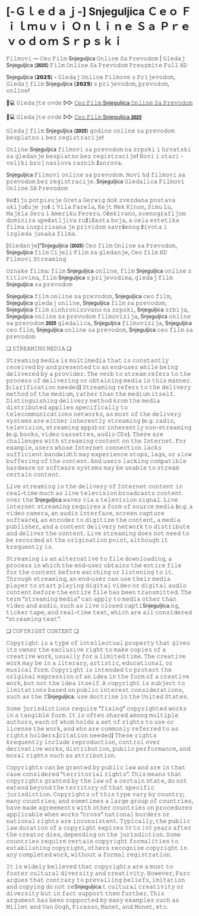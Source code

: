 # [-Ｇｌｅｄａｊ-] Snjeguljica Ｃｅｏ Ｆｉｌｍｕｖｉ Ｏｎｌｉｎｅ Ｓａ Ｐｒｅｖｏｄｏｍ Ｓｒｐｓｋｉ

𝙵𝚒𝚕𝚖𝚘𝚟𝚒 — 𝙲𝚎𝚘 𝙵𝚒𝚕𝚖 Snjeguljica 𝙾𝚗𝚕𝚒𝚗𝚎 𝚂𝚊 𝙿𝚛𝚎𝚟𝚘𝚍𝚘𝚖 | 𝙶𝚕𝚎𝚍𝚊𝚓 Snjeguljica (𝟮𝟬𝟮𝟱) 𝙵𝚒𝚕𝚖 𝙾𝚗𝚕𝚒𝚗𝚎 𝚂𝚊 𝙿𝚛𝚎𝚟𝚘𝚍𝚘𝚖 𝙿𝚛𝚎𝚞𝚣𝚖𝚒𝚝𝚎 𝙵𝚞𝚕𝚕 𝙷𝙳

Snjeguljica (𝟮𝟬𝟮𝟱) - 𝙶𝚕𝚎𝚍𝚊𝚓 𝙾𝚗𝚕𝚒𝚗𝚎 𝙵𝚒𝚕𝚖𝚘𝚟𝚎 𝚜 𝙿𝚛𝚒𝚓𝚎𝚟𝚘𝚍𝚘𝚖, 𝙶𝚕𝚎𝚍𝚊𝚓 𝚏𝚒𝚕𝚖 Snjeguljica (𝟮𝟬𝟮𝟱) 𝚜 𝚙𝚛𝚒𝚓𝚎𝚟𝚘𝚍𝚘𝚖, 𝚙𝚛𝚎𝚟𝚘𝚍𝚘𝚖, 𝚘𝚗𝚕𝚒𝚗𝚎!

📱💻 𝙶𝚕𝚎𝚍𝚊𝚓𝚝𝚎 𝚘𝚟𝚍𝚎 ▷▷ [𝙲𝚎𝚘 𝙵𝚒𝚕𝚖 Snjeguljica 𝙾𝚗𝚕𝚒𝚗𝚎 𝚂𝚊 𝙿𝚛𝚎𝚟𝚘𝚍𝚘𝚖](https://tinyurl.com/yn6efy22)

📱💻 𝙶𝚕𝚎𝚍𝚊𝚓𝚝𝚎 𝚘𝚟𝚍𝚎 ▷▷ [𝙲𝚎𝚘 𝙵𝚒𝚕𝚖 Snjeguljica 𝟮𝟬𝟮𝟱](https://tinyurl.com/yn6efy22)

𝙶𝚕𝚎𝚍𝚊𝚓 𝚏𝚒𝚕𝚖 Snjeguljica (𝟮𝟬𝟮𝟱) 𝚐𝚘𝚍𝚒𝚗𝚎 𝚘𝚗𝚕𝚒𝚗𝚎 𝚜𝚊 𝚙𝚛𝚎𝚟𝚘𝚍𝚘𝚖 𝚋𝚎𝚜𝚙𝚕𝚊𝚝𝚗𝚘 𝚒 𝚋𝚎𝚣 𝚛𝚎𝚐𝚒𝚜𝚝𝚛𝚊𝚌𝚒𝚓𝚎!

𝙾𝚗𝚕𝚒𝚗𝚎 Snjeguljica 𝚏𝚒𝚕𝚖𝚘𝚟𝚒 𝚜𝚊 𝚙𝚛𝚎𝚟𝚘𝚍𝚘𝚖 𝚗𝚊 𝚜𝚛𝚙𝚜𝚔𝚒 𝚒 𝚑𝚛𝚟𝚊𝚝𝚜𝚔𝚒 𝚣𝚊 𝚐𝚕𝚎𝚍𝚊𝚗𝚓𝚎 𝚋𝚎𝚜𝚙𝚕𝚊𝚝𝚗𝚘 𝚋𝚎𝚣 𝚛𝚎𝚐𝚒𝚜𝚝𝚛𝚊𝚌𝚒𝚓𝚎! 𝙽𝚘𝚟𝚒 𝚒 𝚜𝚝𝚊𝚛𝚒 - 𝚟𝚎𝚕𝚒𝚔𝚒 𝚋𝚛𝚘𝚓 𝚗𝚊𝚜𝚕𝚘𝚟𝚊 𝚛𝚊𝚣𝚗𝚒𝚑 ž𝚊𝚗𝚛𝚘𝚟𝚊.

Snjeguljica 𝙵𝚒𝚕𝚖𝚘𝚟𝚒 𝚘𝚗𝚕𝚒𝚗𝚎 𝚜𝚊 𝚙𝚛𝚎𝚟𝚘𝚍𝚘𝚖. 𝙽𝚘𝚟𝚒 𝚑𝚍 𝚏𝚒𝚕𝚖𝚘𝚟𝚒 𝚜𝚊 𝚙𝚛𝚎𝚟𝚘𝚍𝚘𝚖 𝚋𝚎𝚣 𝚛𝚎𝚐𝚒𝚜𝚝𝚛𝚊𝚌𝚒𝚓𝚎. Snjeguljica 𝙶𝚕𝚎𝚍𝚊𝚕𝚒𝚌𝚊 𝙵𝚒𝚕𝚖𝚘𝚟𝚒 𝙾𝚗𝚕𝚒𝚗𝚎 𝚂𝙰 𝙿𝚛𝚎𝚟𝚘𝚍𝚘𝚖

𝚁𝚎ž𝚒𝚓𝚞 𝚙𝚘𝚝𝚙𝚒𝚜𝚞𝚓𝚎 𝙶𝚛𝚎𝚝𝚊 𝙶𝚎𝚛𝚠𝚒𝚐 𝚍𝚘𝚔 𝚣𝚟𝚎𝚣𝚍𝚊𝚗𝚊 𝚙𝚘𝚜𝚝𝚊𝚟𝚊 𝚞𝚔𝚕𝚓𝚞č𝚞𝚓𝚎 𝚓𝚘š 𝚒 𝚅𝚒𝚕𝚊 𝙵𝚊𝚛𝚎𝚕𝚊, 𝙺𝚎𝚓𝚝 𝙼𝚎𝚔 𝙺𝚒𝚗𝚘𝚗, 𝚂𝚒𝚖𝚞 𝙻𝚞, 𝙼𝚊𝚓𝚔𝚕𝚊 𝚂𝚎𝚛𝚞 𝚒 𝙰𝚖𝚎𝚛𝚒𝚔𝚞 𝙵𝚎𝚛𝚎𝚛𝚞. 𝙾č𝚎𝚔𝚒𝚟𝚊𝚗𝚘, 𝚜𝚌𝚎𝚗𝚘𝚐𝚛𝚊𝚏𝚒𝚓𝚘𝚖 𝚍𝚘𝚖𝚒𝚗𝚒𝚛𝚊 𝚞𝚙𝚎č𝚊𝚝𝚕𝚓𝚒𝚟𝚊 𝚛𝚞ž𝚒č𝚊𝚜𝚝𝚊 𝚋𝚘𝚓𝚊, 𝚊 𝚌𝚎𝚕𝚊 𝚎𝚜𝚝𝚎𝚝𝚒𝚔𝚊 𝚏𝚒𝚕𝚖𝚊 𝚒𝚗𝚜𝚙𝚒𝚛𝚒𝚜𝚊𝚗𝚊 𝚓𝚎 𝚙𝚛𝚒𝚟𝚒𝚍𝚘𝚖 𝚜𝚊𝚟𝚛š𝚎𝚗𝚘𝚐 ž𝚒𝚟𝚘𝚝𝚊 𝚒 𝚒𝚣𝚐𝚕𝚎𝚍𝚊 𝚓𝚞𝚗𝚊𝚔𝚊 𝚏𝚒𝚕𝚖𝚊.

[𝙶𝚕𝚎𝚍𝚊𝚗𝚓𝚎]“Snjeguljica (𝟮𝟬𝟮𝟱) 𝙲𝚎𝚘 𝚏𝚒𝚕𝚖 𝙾𝚗𝚕𝚒𝚗𝚎 𝚜𝚊 𝙿𝚛𝚎𝚟𝚘𝚍𝚘𝚖, Snjeguljica 𝚏𝚒𝚕𝚖 𝙲𝚒𝚓𝚎𝚕𝚒 𝙵𝚒𝚕𝚖 𝚣𝚊 𝚐𝚕𝚎𝚍𝚊𝚗𝚓𝚎, 𝙲𝚎𝚘 𝚏𝚒𝚕𝚖 𝙷𝙳 𝙵𝚒𝚕𝚖𝚘𝚟𝚒 𝚂𝚝𝚛𝚎𝚊𝚖𝚒𝚗𝚐

𝙾𝚣𝚗𝚊𝚔𝚎 𝚏𝚒𝚕𝚖𝚊: 𝚏𝚒𝚕𝚖 Snjeguljica 𝚘𝚗𝚕𝚒𝚗𝚎, 𝚏𝚒𝚕𝚖 Snjeguljica 𝚘𝚗𝚕𝚒𝚗𝚎 𝚜 𝚝𝚒𝚝𝚕𝚘𝚟𝚒𝚖𝚊, 𝚏𝚒𝚕𝚖 Snjeguljica 𝚜 𝚙𝚛𝚒𝚓𝚎𝚟𝚘𝚍𝚒𝚖𝚊, 𝚐𝚕𝚎𝚍𝚊𝚓 𝚏𝚒𝚕𝚖 Snjeguljica 𝚜𝚊 𝚙𝚛𝚎𝚟𝚘𝚍𝚘𝚖

Snjeguljica 𝚏𝚒𝚕𝚖 𝚘𝚗𝚕𝚒𝚗𝚎 𝚜𝚊 𝚙𝚛𝚎𝚟𝚘𝚍𝚘𝚖, Snjeguljica 𝚌𝚎𝚘 𝚏𝚒𝚕𝚖, Snjeguljica 𝚐𝚕𝚎𝚍𝚊𝚓 𝚘𝚗𝚕𝚒𝚗𝚎, Snjeguljica 𝚏𝚒𝚕𝚖 𝚜𝚊 𝚙𝚛𝚎𝚟𝚘𝚍𝚘𝚖, Snjeguljica 𝚏𝚒𝚕𝚖 𝚜𝚒𝚗𝚑𝚛𝚘𝚗𝚒𝚣𝚘𝚟𝚊𝚗𝚘 𝚗𝚊 𝚜𝚛𝚙𝚜𝚔𝚒, Snjeguljica 𝚜𝚛𝚋𝚒𝚓𝚊, Snjeguljica 𝚘𝚗𝚕𝚒𝚗𝚎 𝚜𝚊 𝚙𝚛𝚎𝚟𝚘𝚍𝚘𝚖 𝚏𝚒𝚕𝚖𝚘𝚟𝚒𝚣𝚒𝚓𝚊, Snjeguljica 𝚘𝚗𝚕𝚒𝚗𝚎 𝚜𝚊 𝚙𝚛𝚎𝚟𝚘𝚍𝚘𝚖 𝟮𝟬𝟮𝟱 𝚐𝚕𝚎𝚍𝚊𝚕𝚒𝚌𝚊, Snjeguljica 𝚏𝚒𝚕𝚖𝚘𝚟𝚒𝚣𝚒𝚓𝚊, Snjeguljica 𝚌𝚎𝚘 𝚏𝚒𝚕𝚖, Snjeguljica 𝚘𝚗𝚕𝚒𝚗𝚎 𝚜𝚊 𝚙𝚛𝚎𝚟𝚘𝚍𝚘𝚖, Snjeguljica 𝚌𝚎𝚘 𝚏𝚒𝚕𝚖 𝚜𝚊 𝚙𝚛𝚎𝚟𝚘𝚍𝚘𝚖

❏ 𝚂𝚃𝚁𝙴𝙰𝙼𝙸𝙽𝙶 𝙼𝙴𝙳𝙸𝙰 ❏

𝚂𝚝𝚛𝚎𝚊𝚖𝚒𝚗𝚐 𝚖𝚎𝚍𝚒𝚊 𝚒𝚜 𝚖𝚞𝚕𝚝𝚒𝚖𝚎𝚍𝚒𝚊 𝚝𝚑𝚊𝚝 𝚒𝚜 𝚌𝚘𝚗𝚜𝚝𝚊𝚗𝚝𝚕𝚢 𝚛𝚎𝚌𝚎𝚒𝚟𝚎𝚍 𝚋𝚢 𝚊𝚗𝚍 𝚙𝚛𝚎𝚜𝚎𝚗𝚝𝚎𝚍 𝚝𝚘 𝚊𝚗 𝚎𝚗𝚍-𝚞𝚜𝚎𝚛 𝚠𝚑𝚒𝚕𝚎 𝚋𝚎𝚒𝚗𝚐 𝚍𝚎𝚕𝚒𝚟𝚎𝚛𝚎𝚍 𝚋𝚢 𝚊 𝚙𝚛𝚘𝚟𝚒𝚍𝚎𝚛. 𝚃𝚑𝚎 𝚟𝚎𝚛𝚋 𝚝𝚘 𝚜𝚝𝚛𝚎𝚊𝚖 𝚛𝚎𝚏𝚎𝚛𝚜 𝚝𝚘 𝚝𝚑𝚎 𝚙𝚛𝚘𝚌𝚎𝚜𝚜 𝚘𝚏 𝚍𝚎𝚕𝚒𝚟𝚎𝚛𝚒𝚗𝚐 𝚘𝚛 𝚘𝚋𝚝𝚊𝚒𝚗𝚒𝚗𝚐 𝚖𝚎𝚍𝚒𝚊 𝚒𝚗 𝚝𝚑𝚒𝚜 𝚖𝚊𝚗𝚗𝚎𝚛.[𝚌𝚕𝚊𝚛𝚒𝚏𝚒𝚌𝚊𝚝𝚒𝚘𝚗 𝚗𝚎𝚎𝚍𝚎𝚍] 𝚂𝚝𝚛𝚎𝚊𝚖𝚒𝚗𝚐 𝚛𝚎𝚏𝚎𝚛𝚜 𝚝𝚘 𝚝𝚑𝚎 𝚍𝚎𝚕𝚒𝚟𝚎𝚛𝚢 𝚖𝚎𝚝𝚑𝚘𝚍 𝚘𝚏 𝚝𝚑𝚎 𝚖𝚎𝚍𝚒𝚞𝚖, 𝚛𝚊𝚝𝚑𝚎𝚛 𝚝𝚑𝚊𝚗 𝚝𝚑𝚎 𝚖𝚎𝚍𝚒𝚞𝚖 𝚒𝚝𝚜𝚎𝚕𝚏. 𝙳𝚒𝚜𝚝𝚒𝚗𝚐𝚞𝚒𝚜𝚑𝚒𝚗𝚐 𝚍𝚎𝚕𝚒𝚟𝚎𝚛𝚢 𝚖𝚎𝚝𝚑𝚘𝚍 𝚔𝚛𝚘𝚖 𝚝𝚑𝚎 𝚖𝚎𝚍𝚒𝚊 𝚍𝚒𝚜𝚝𝚛𝚒𝚋𝚞𝚝𝚎𝚍 𝚊𝚙𝚙𝚕𝚒𝚎𝚜 𝚜𝚙𝚎𝚌𝚒𝚏𝚒𝚌𝚊𝚕𝚕𝚢 𝚝𝚘 𝚝𝚎𝚕𝚎𝚌𝚘𝚖𝚖𝚞𝚗𝚒𝚌𝚊𝚝𝚒𝚘𝚗𝚜 𝚗𝚎𝚝𝚠𝚘𝚛𝚔𝚜, 𝚊𝚜 𝚖𝚘𝚜𝚝 𝚘𝚏 𝚝𝚑𝚎 𝚍𝚎𝚕𝚒𝚟𝚎𝚛𝚢 𝚜𝚢𝚜𝚝𝚎𝚖𝚜 𝚊𝚛𝚎 𝚎𝚒𝚝𝚑𝚎𝚛 𝚒𝚗𝚑𝚎𝚛𝚎𝚗𝚝𝚕𝚢 𝚜𝚝𝚛𝚎𝚊𝚖𝚒𝚗𝚐 (𝚎.𝚐. 𝚛𝚊𝚍𝚒𝚘, 𝚝𝚎𝚕𝚎𝚟𝚒𝚜𝚒𝚘𝚗, 𝚜𝚝𝚛𝚎𝚊𝚖𝚒𝚗𝚐 𝚊𝚙𝚙𝚜) 𝚘𝚛 𝚒𝚗𝚑𝚎𝚛𝚎𝚗𝚝𝚕𝚢 𝚗𝚘𝚗-𝚜𝚝𝚛𝚎𝚊𝚖𝚒𝚗𝚐 (𝚎.𝚐. 𝚋𝚘𝚘𝚔𝚜, 𝚟𝚒𝚍𝚎𝚘 𝚌𝚊𝚜𝚜𝚎𝚝𝚝𝚎𝚜, 𝚊𝚞𝚍𝚒𝚘 𝙲𝙳𝚜). 𝚃𝚑𝚎𝚛𝚎 𝚊𝚛𝚎 𝚌𝚑𝚊𝚕𝚕𝚎𝚗𝚐𝚎𝚜 𝚠𝚒𝚝𝚑 𝚜𝚝𝚛𝚎𝚊𝚖𝚒𝚗𝚐 𝚌𝚘𝚗𝚝𝚎𝚗𝚝 𝚘𝚗 𝚝𝚑𝚎 𝙸𝚗𝚝𝚎𝚛𝚗𝚎𝚝. 𝙵𝚘𝚛 𝚎𝚡𝚊𝚖𝚙𝚕𝚎, 𝚞𝚜𝚎𝚛𝚜 𝚠𝚑𝚘𝚜𝚎 𝙸𝚗𝚝𝚎𝚛𝚗𝚎𝚝 𝚌𝚘𝚗𝚗𝚎𝚌𝚝𝚒𝚘𝚗 𝚕𝚊𝚌𝚔𝚜 𝚜𝚞𝚏𝚏𝚒𝚌𝚒𝚎𝚗𝚝 𝚋𝚊𝚗𝚍𝚠𝚒𝚍𝚝𝚑 𝚖𝚊𝚢 𝚎𝚡𝚙𝚎𝚛𝚒𝚎𝚗𝚌𝚎 𝚜𝚝𝚘𝚙𝚜, 𝚕𝚊𝚐𝚜, 𝚘𝚛 𝚜𝚕𝚘𝚠 𝚋𝚞𝚏𝚏𝚎𝚛𝚒𝚗𝚐 𝚘𝚏 𝚝𝚑𝚎 𝚌𝚘𝚗𝚝𝚎𝚗𝚝. 𝙰𝚗𝚍 𝚞𝚜𝚎𝚛𝚜 𝚕𝚊𝚌𝚔𝚒𝚗𝚐 𝚌𝚘𝚖𝚙𝚊𝚝𝚒𝚋𝚕𝚎 𝚑𝚊𝚛𝚍𝚠𝚊𝚛𝚎 𝚘𝚛 𝚜𝚘𝚏𝚝𝚠𝚊𝚛𝚎 𝚜𝚢𝚜𝚝𝚎𝚖𝚜 𝚖𝚊𝚢 𝚋𝚎 𝚞𝚗𝚊𝚋𝚕𝚎 𝚝𝚘 𝚜𝚝𝚛𝚎𝚊𝚖 𝚌𝚎𝚛𝚝𝚊𝚒𝚗 𝚌𝚘𝚗𝚝𝚎𝚗𝚝.

𝙻𝚒𝚟𝚎 𝚜𝚝𝚛𝚎𝚊𝚖𝚒𝚗𝚐 𝚒𝚜 𝚝𝚑𝚎 𝚍𝚎𝚕𝚒𝚟𝚎𝚛𝚢 𝚘𝚏 𝙸𝚗𝚝𝚎𝚛𝚗𝚎𝚝 𝚌𝚘𝚗𝚝𝚎𝚗𝚝 𝚒𝚗 𝚛𝚎𝚊𝚕-𝚝𝚒𝚖𝚎 𝚖𝚞𝚌𝚑 𝚊𝚜 𝚕𝚒𝚟𝚎 𝚝𝚎𝚕𝚎𝚟𝚒𝚜𝚒𝚘𝚗 𝚋𝚛𝚘𝚊𝚍𝚌𝚊𝚜𝚝𝚜 𝚌𝚘𝚗𝚝𝚎𝚗𝚝 𝚘𝚟𝚎𝚛 𝚝𝚑𝚎 Snjeguljica.𝚠𝚊𝚟𝚎𝚜 𝚟𝚒𝚊 𝚊 𝚝𝚎𝚕𝚎𝚟𝚒𝚜𝚒𝚘𝚗 𝚜𝚒𝚐𝚗𝚊𝚕. 𝙻𝚒𝚟𝚎 𝚒𝚗𝚝𝚎𝚛𝚗𝚎𝚝 𝚜𝚝𝚛𝚎𝚊𝚖𝚒𝚗𝚐 𝚛𝚎𝚚𝚞𝚒𝚛𝚎𝚜 𝚊 𝚏𝚘𝚛𝚖 𝚘𝚏 𝚜𝚘𝚞𝚛𝚌𝚎 𝚖𝚎𝚍𝚒𝚊 (𝚎.𝚐. 𝚊 𝚟𝚒𝚍𝚎𝚘 𝚌𝚊𝚖𝚎𝚛𝚊, 𝚊𝚗 𝚊𝚞𝚍𝚒𝚘 𝚒𝚗𝚝𝚎𝚛𝚏𝚊𝚌𝚎, 𝚜𝚌𝚛𝚎𝚎𝚗 𝚌𝚊𝚙𝚝𝚞𝚛𝚎 𝚜𝚘𝚏𝚝𝚠𝚊𝚛𝚎), 𝚊𝚗 𝚎𝚗𝚌𝚘𝚍𝚎𝚛 𝚝𝚘 𝚍𝚒𝚐𝚒𝚝𝚒𝚣𝚎 𝚝𝚑𝚎 𝚌𝚘𝚗𝚝𝚎𝚗𝚝, 𝚊 𝚖𝚎𝚍𝚒𝚊 𝚙𝚞𝚋𝚕𝚒𝚜𝚑𝚎𝚛, 𝚊𝚗𝚍 𝚊 𝚌𝚘𝚗𝚝𝚎𝚗𝚝 𝚍𝚎𝚕𝚒𝚟𝚎𝚛𝚢 𝚗𝚎𝚝𝚠𝚘𝚛𝚔 𝚝𝚘 𝚍𝚒𝚜𝚝𝚛𝚒𝚋𝚞𝚝𝚎 𝚊𝚗𝚍 𝚍𝚎𝚕𝚒𝚟𝚎𝚛 𝚝𝚑𝚎 𝚌𝚘𝚗𝚝𝚎𝚗𝚝. 𝙻𝚒𝚟𝚎 𝚜𝚝𝚛𝚎𝚊𝚖𝚒𝚗𝚐 𝚍𝚘𝚎𝚜 𝚗𝚘𝚝 𝚗𝚎𝚎𝚍 𝚝𝚘 𝚋𝚎 𝚛𝚎𝚌𝚘𝚛𝚍𝚎𝚍 𝚊𝚝 𝚝𝚑𝚎 𝚘𝚛𝚒𝚐𝚒𝚗𝚊𝚝𝚒𝚘𝚗 𝚙𝚘𝚒𝚗𝚝, 𝚊𝚕𝚝𝚑𝚘𝚞𝚐𝚑 𝚒𝚝 𝚔𝚛𝚎𝚚𝚞𝚎𝚗𝚝𝚕𝚢 𝚒𝚜.

𝚂𝚝𝚛𝚎𝚊𝚖𝚒𝚗𝚐 𝚒𝚜 𝚊𝚗 𝚊𝚕𝚝𝚎𝚛𝚗𝚊𝚝𝚒𝚟𝚎 𝚝𝚘 𝚏𝚒𝚕𝚎 𝚍𝚘𝚠𝚗𝚕𝚘𝚊𝚍𝚒𝚗𝚐, 𝚊 𝚙𝚛𝚘𝚌𝚎𝚜𝚜 𝚒𝚗 𝚠𝚑𝚒𝚌𝚑 𝚝𝚑𝚎 𝚎𝚗𝚍-𝚞𝚜𝚎𝚛 𝚘𝚋𝚝𝚊𝚒𝚗𝚜 𝚝𝚑𝚎 𝚎𝚗𝚝𝚒𝚛𝚎 𝚏𝚒𝚕𝚎 𝚏𝚘𝚛 𝚝𝚑𝚎 𝚌𝚘𝚗𝚝𝚎𝚗𝚝 𝚋𝚎𝚏𝚘𝚛𝚎 𝚠𝚊𝚝𝚌𝚑𝚒𝚗𝚐 𝚘𝚛 𝚕𝚒𝚜𝚝𝚎𝚗𝚒𝚗𝚐 𝚝𝚘 𝚒𝚝. 𝚃𝚑𝚛𝚘𝚞𝚐𝚑 𝚜𝚝𝚛𝚎𝚊𝚖𝚒𝚗𝚐, 𝚊𝚗 𝚎𝚗𝚍-𝚞𝚜𝚎𝚛 𝚌𝚊𝚗 𝚞𝚜𝚎 𝚝𝚑𝚎𝚒𝚛 𝚖𝚎𝚍𝚒𝚊 𝚙𝚕𝚊𝚢𝚎𝚛 𝚝𝚘 𝚜𝚝𝚊𝚛𝚝 𝚙𝚕𝚊𝚢𝚒𝚗𝚐 𝚍𝚒𝚐𝚒𝚝𝚊𝚕 𝚟𝚒𝚍𝚎𝚘 𝚘𝚛 𝚍𝚒𝚐𝚒𝚝𝚊𝚕 𝚊𝚞𝚍𝚒𝚘 𝚌𝚘𝚗𝚝𝚎𝚗𝚝 𝚋𝚎𝚏𝚘𝚛𝚎 𝚝𝚑𝚎 𝚎𝚗𝚝𝚒𝚛𝚎 𝚏𝚒𝚕𝚎 𝚑𝚊𝚜 𝚋𝚎𝚎𝚗 𝚝𝚛𝚊𝚗𝚜𝚖𝚒𝚝𝚝𝚎𝚍. 𝚃𝚑𝚎 𝚝𝚎𝚛𝚖 “𝚜𝚝𝚛𝚎𝚊𝚖𝚒𝚗𝚐 𝚖𝚎𝚍𝚒𝚊” 𝚌𝚊𝚗 𝚊𝚙𝚙𝚕𝚢 𝚝𝚘 𝚖𝚎𝚍𝚒𝚊 𝚘𝚝𝚑𝚎𝚛 𝚝𝚑𝚊𝚗 𝚟𝚒𝚍𝚎𝚘 𝚊𝚗𝚍 𝚊𝚞𝚍𝚒𝚘, 𝚜𝚞𝚌𝚑 𝚊𝚜 𝚕𝚒𝚟𝚎 𝚌𝚕𝚘𝚜𝚎𝚍 𝚌𝚊𝚙𝚝𝚒Snjeguljica.𝚗𝚐, 𝚝𝚒𝚌𝚔𝚎𝚛 𝚝𝚊𝚙𝚎, 𝚊𝚗𝚍 𝚛𝚎𝚊𝚕-𝚝𝚒𝚖𝚎 𝚝𝚎𝚡𝚝, 𝚠𝚑𝚒𝚌𝚑 𝚊𝚛𝚎 𝚊𝚕𝚕 𝚌𝚘𝚗𝚜𝚒𝚍𝚎𝚛𝚎𝚍 “𝚜𝚝𝚛𝚎𝚊𝚖𝚒𝚗𝚐 𝚝𝚎𝚡𝚝”.

❏ 𝙲𝙾𝙿𝚈𝚁𝙸𝙶𝙷𝚃 𝙲𝙾𝙽𝚃𝙴𝙽𝚃 ❏

𝙲𝚘𝚙𝚢𝚛𝚒𝚐𝚑𝚝 𝚒𝚜 𝚊 𝚝𝚢𝚙𝚎 𝚘𝚏 𝚒𝚗𝚝𝚎𝚕𝚕𝚎𝚌𝚝𝚞𝚊𝚕 𝚙𝚛𝚘𝚙𝚎𝚛𝚝𝚢 𝚝𝚑𝚊𝚝 𝚐𝚒𝚟𝚎𝚜 𝚒𝚝𝚜 𝚘𝚠𝚗𝚎𝚛 𝚝𝚑𝚎 𝚎𝚡𝚌𝚕𝚞𝚜𝚒𝚟𝚎 𝚛𝚒𝚐𝚑𝚝 𝚝𝚘 𝚖𝚊𝚔𝚎 𝚌𝚘𝚙𝚒𝚎𝚜 𝚘𝚏 𝚊 𝚌𝚛𝚎𝚊𝚝𝚒𝚟𝚎 𝚠𝚘𝚛𝚔, 𝚞𝚜𝚞𝚊𝚕𝚕𝚢 𝚏𝚘𝚛 𝚊 𝚕𝚒𝚖𝚒𝚝𝚎𝚍 𝚝𝚒𝚖𝚎. 𝚃𝚑𝚎 𝚌𝚛𝚎𝚊𝚝𝚒𝚟𝚎 𝚠𝚘𝚛𝚔 𝚖𝚊𝚢 𝚋𝚎 𝚒𝚗 𝚊 𝚕𝚒𝚝𝚎𝚛𝚊𝚛𝚢, 𝚊𝚛𝚝𝚒𝚜𝚝𝚒𝚌, 𝚎𝚍𝚞𝚌𝚊𝚝𝚒𝚘𝚗𝚊𝚕, 𝚘𝚛 𝚖𝚞𝚜𝚒𝚌𝚊𝚕 𝚏𝚘𝚛𝚖. 𝙲𝚘𝚙𝚢𝚛𝚒𝚐𝚑𝚝 𝚒𝚜 𝚒𝚗𝚝𝚎𝚗𝚍𝚎𝚍 𝚝𝚘 𝚙𝚛𝚘𝚝𝚎𝚌𝚝 𝚝𝚑𝚎 𝚘𝚛𝚒𝚐𝚒𝚗𝚊𝚕 𝚎𝚡𝚙𝚛𝚎𝚜𝚜𝚒𝚘𝚗 𝚘𝚏 𝚊𝚗 𝚒𝚍𝚎𝚊 𝚒𝚗 𝚝𝚑𝚎 𝚏𝚘𝚛𝚖 𝚘𝚏 𝚊 𝚌𝚛𝚎𝚊𝚝𝚒𝚟𝚎 𝚠𝚘𝚛𝚔, 𝚋𝚞𝚝 𝚗𝚘𝚝 𝚝𝚑𝚎 𝚒𝚍𝚎𝚊 𝚒𝚝𝚜𝚎𝚕𝚏. 𝙰 𝚌𝚘𝚙𝚢𝚛𝚒𝚐𝚑𝚝 𝚒𝚜 𝚜𝚞𝚋𝚓𝚎𝚌𝚝 𝚝𝚘 𝚕𝚒𝚖𝚒𝚝𝚊𝚝𝚒𝚘𝚗𝚜 𝚋𝚊𝚜𝚎𝚍 𝚘𝚗 𝚙𝚞𝚋𝚕𝚒𝚌 𝚒𝚗𝚝𝚎𝚛𝚎𝚜𝚝 𝚌𝚘𝚗𝚜𝚒𝚍𝚎𝚛𝚊𝚝𝚒𝚘𝚗𝚜, 𝚜𝚞𝚌𝚑 𝚊𝚜 𝚝𝚑𝚎 𝚏Snjeguljica. 𝚞𝚜𝚎 𝚍𝚘𝚌𝚝𝚛𝚒𝚗𝚎 𝚒𝚗 𝚝𝚑𝚎 𝚄𝚗𝚒𝚝𝚎𝚍 𝚂𝚝𝚊𝚝𝚎𝚜.

𝚂𝚘𝚖𝚎 𝚓𝚞𝚛𝚒𝚜𝚍𝚒𝚌𝚝𝚒𝚘𝚗𝚜 𝚛𝚎𝚚𝚞𝚒𝚛𝚎 “𝚏𝚒𝚡𝚒𝚗𝚐” 𝚌𝚘𝚙𝚢𝚛𝚒𝚐𝚑𝚝𝚎𝚍 𝚠𝚘𝚛𝚔𝚜 𝚒𝚗 𝚊 𝚝𝚊𝚗𝚐𝚒𝚋𝚕𝚎 𝚏𝚘𝚛𝚖. 𝙸𝚝 𝚒𝚜 𝚘𝚏𝚝𝚎𝚗 𝚜𝚑𝚊𝚛𝚎𝚍 𝚊𝚖𝚘𝚗𝚐 𝚖𝚞𝚕𝚝𝚒𝚙𝚕𝚎 𝚊𝚞𝚝𝚑𝚘𝚛𝚜, 𝚎𝚊𝚌𝚑 𝚘𝚏 𝚠𝚑𝚘𝚖 𝚑𝚘𝚕𝚍𝚜 𝚊 𝚜𝚎𝚝 𝚘𝚏 𝚛𝚒𝚐𝚑𝚝𝚜 𝚝𝚘 𝚞𝚜𝚎 𝚘𝚛 𝚕𝚒𝚌𝚎𝚗𝚜𝚎 𝚝𝚑𝚎 𝚠𝚘𝚛𝚔, 𝚊𝚗𝚍 𝚠𝚑𝚘 𝚊𝚛𝚎 𝚌𝚘𝚖𝚖𝚘𝚗𝚕𝚢 𝚛𝚎𝚏𝚎𝚛𝚛𝚎𝚍 𝚝𝚘 𝚊𝚜 𝚛𝚒𝚐𝚑𝚝𝚜 𝚑𝚘𝚕𝚍𝚎𝚛𝚜.[𝚌𝚒𝚝𝚊𝚝𝚒𝚘𝚗 𝚗𝚎𝚎𝚍𝚎𝚍] 𝚃𝚑𝚎𝚜𝚎 𝚛𝚒𝚐𝚑𝚝𝚜 𝚔𝚛𝚎𝚚𝚞𝚎𝚗𝚝𝚕𝚢 𝚒𝚗𝚌𝚕𝚞𝚍𝚎 𝚛𝚎𝚙𝚛𝚘𝚍𝚞𝚌𝚝𝚒𝚘𝚗, 𝚌𝚘𝚗𝚝𝚛𝚘𝚕 𝚘𝚟𝚎𝚛 𝚍𝚎𝚛𝚒𝚟𝚊𝚝𝚒𝚟𝚎 𝚠𝚘𝚛𝚔𝚜, 𝚍𝚒𝚜𝚝𝚛𝚒𝚋𝚞𝚝𝚒𝚘𝚗, 𝚙𝚞𝚋𝚕𝚒𝚌 𝚙𝚎𝚛𝚏𝚘𝚛𝚖𝚊𝚗𝚌𝚎, 𝚊𝚗𝚍 𝚖𝚘𝚛𝚊𝚕 𝚛𝚒𝚐𝚑𝚝𝚜 𝚜𝚞𝚌𝚑 𝚊𝚜 𝚊𝚝𝚝𝚛𝚒𝚋𝚞𝚝𝚒𝚘𝚗.

𝙲𝚘𝚙𝚢𝚛𝚒𝚐𝚑𝚝𝚜 𝚌𝚊𝚗 𝚋𝚎 𝚐𝚛𝚊𝚗𝚝𝚎𝚍 𝚋𝚢 𝚙𝚞𝚋𝚕𝚒𝚌 𝚕𝚊𝚠 𝚊𝚗𝚍 𝚊𝚛𝚎 𝚒𝚗 𝚝𝚑𝚊𝚝 𝚌𝚊𝚜𝚎 𝚌𝚘𝚗𝚜𝚒𝚍𝚎𝚛𝚎𝚍 “𝚝𝚎𝚛𝚛𝚒𝚝𝚘𝚛𝚒𝚊𝚕 𝚛𝚒𝚐𝚑𝚝𝚜”. 𝚃𝚑𝚒𝚜 𝚖𝚎𝚊𝚗𝚜 𝚝𝚑𝚊𝚝 𝚌𝚘𝚙𝚢𝚛𝚒𝚐𝚑𝚝𝚜 𝚐𝚛𝚊𝚗𝚝𝚎𝚍 𝚋𝚢 𝚝𝚑𝚎 𝚕𝚊𝚠 𝚘𝚏 𝚊 𝚌𝚎𝚛𝚝𝚊𝚒𝚗 𝚜𝚝𝚊𝚝𝚎, 𝚍𝚘 𝚗𝚘𝚝 𝚎𝚡𝚝𝚎𝚗𝚍 𝚋𝚎𝚢𝚘𝚗𝚍 𝚝𝚑𝚎 𝚝𝚎𝚛𝚛𝚒𝚝𝚘𝚛𝚢 𝚘𝚏 𝚝𝚑𝚊𝚝 𝚜𝚙𝚎𝚌𝚒𝚏𝚒𝚌 𝚓𝚞𝚛𝚒𝚜𝚍𝚒𝚌𝚝𝚒𝚘𝚗. 𝙲𝚘𝚙𝚢𝚛𝚒𝚐𝚑𝚝𝚜 𝚘𝚏 𝚝𝚑𝚒𝚜 𝚝𝚢𝚙𝚎 𝚟𝚊𝚛𝚢 𝚋𝚢 𝚌𝚘𝚞𝚗𝚝𝚛𝚢; 𝚖𝚊𝚗𝚢 𝚌𝚘𝚞𝚗𝚝𝚛𝚒𝚎𝚜, 𝚊𝚗𝚍 𝚜𝚘𝚖𝚎𝚝𝚒𝚖𝚎𝚜 𝚊 𝚕𝚊𝚛𝚐𝚎 𝚐𝚛𝚘𝚞𝚙 𝚘𝚏 𝚌𝚘𝚞𝚗𝚝𝚛𝚒𝚎𝚜, 𝚑𝚊𝚟𝚎 𝚖𝚊𝚍𝚎 𝚊𝚐𝚛𝚎𝚎𝚖𝚎𝚗𝚝𝚜 𝚠𝚒𝚝𝚑 𝚘𝚝𝚑𝚎𝚛 𝚌𝚘𝚞𝚗𝚝𝚛𝚒𝚎𝚜 𝚘𝚗 𝚙𝚛𝚘𝚌𝚎𝚍𝚞𝚛𝚎𝚜 𝚊𝚙𝚙𝚕𝚒𝚌𝚊𝚋𝚕𝚎 𝚠𝚑𝚎𝚗 𝚠𝚘𝚛𝚔𝚜 “𝚌𝚛𝚘𝚜𝚜” 𝚗𝚊𝚝𝚒𝚘𝚗𝚊𝚕 𝚋𝚘𝚛𝚍𝚎𝚛𝚜 𝚘𝚛 𝚗𝚊𝚝𝚒𝚘𝚗𝚊𝚕 𝚛𝚒𝚐𝚑𝚝𝚜 𝚊𝚛𝚎 𝚒𝚗𝚌𝚘𝚗𝚜𝚒𝚜𝚝𝚎𝚗𝚝. 𝚃𝚢𝚙𝚒𝚌𝚊𝚕𝚕𝚢, 𝚝𝚑𝚎 𝚙𝚞𝚋𝚕𝚒𝚌 𝚕𝚊𝚠 𝚍𝚞𝚛𝚊𝚝𝚒𝚘𝚗 𝚘𝚏 𝚊 𝚌𝚘𝚙𝚢𝚛𝚒𝚐𝚑𝚝 𝚎𝚡𝚙𝚒𝚛𝚎𝚜 𝟻𝟶 𝚝𝚘 𝟷𝟶𝟶 𝚢𝚎𝚊𝚛𝚜 𝚊𝚏𝚝𝚎𝚛 𝚝𝚑𝚎 𝚌𝚛𝚎𝚊𝚝𝚘𝚛 𝚍𝚒𝚎𝚜, 𝚍𝚎𝚙𝚎𝚗𝚍𝚒𝚗𝚐 𝚘𝚗 𝚝𝚑𝚎 𝚓𝚞𝚛𝚒𝚜𝚍𝚒𝚌𝚝𝚒𝚘𝚗. 𝚂𝚘𝚖𝚎 𝚌𝚘𝚞𝚗𝚝𝚛𝚒𝚎𝚜 𝚛𝚎𝚚𝚞𝚒𝚛𝚎 𝚌𝚎𝚛𝚝𝚊𝚒𝚗 𝚌𝚘𝚙𝚢𝚛𝚒𝚐𝚑𝚝 𝚏𝚘𝚛𝚖𝚊𝚕𝚒𝚝𝚒𝚎𝚜 𝚝𝚘 𝚎𝚜𝚝𝚊𝚋𝚕𝚒𝚜𝚑𝚒𝚗𝚐 𝚌𝚘𝚙𝚢𝚛𝚒𝚐𝚑𝚝, 𝚘𝚝𝚑𝚎𝚛𝚜 𝚛𝚎𝚌𝚘𝚐𝚗𝚒𝚣𝚎 𝚌𝚘𝚙𝚢𝚛𝚒𝚐𝚑𝚝 𝚒𝚗 𝚊𝚗𝚢 𝚌𝚘𝚖𝚙𝚕𝚎𝚝𝚎𝚍 𝚠𝚘𝚛𝚔, 𝚠𝚒𝚝𝚑𝚘𝚞𝚝 𝚊 𝚏𝚘𝚛𝚖𝚊𝚕 𝚛𝚎𝚐𝚒𝚜𝚝𝚛𝚊𝚝𝚒𝚘𝚗.

𝙸𝚝 𝚒𝚜 𝚠𝚒𝚍𝚎𝚕𝚢 𝚋𝚎𝚕𝚒𝚎𝚟𝚎𝚍 𝚝𝚑𝚊𝚝 𝚌𝚘𝚙𝚢𝚛𝚒𝚐𝚑𝚝𝚜 𝚊𝚛𝚎 𝚊 𝚖𝚞𝚜𝚝 𝚝𝚘 𝚏𝚘𝚜𝚝𝚎𝚛 𝚌𝚞𝚕𝚝𝚞𝚛𝚊𝚕 𝚍𝚒𝚟𝚎𝚛𝚜𝚒𝚝𝚢 𝚊𝚗𝚍 𝚌𝚛𝚎𝚊𝚝𝚒𝚟𝚒𝚝𝚢. 𝙷𝚘𝚠𝚎𝚟𝚎𝚛, 𝙿𝚊𝚛𝚌 𝚊𝚛𝚐𝚞𝚎𝚜 𝚝𝚑𝚊𝚝 𝚌𝚘𝚗𝚝𝚛𝚊𝚛𝚢 𝚝𝚘 𝚙𝚛𝚎𝚟𝚊𝚒𝚕𝚒𝚗𝚐 𝚋𝚎𝚕𝚒𝚎𝚏𝚜, 𝚒𝚖𝚒𝚝𝚊𝚝𝚒𝚘𝚗 𝚊𝚗𝚍 𝚌𝚘𝚙𝚢𝚒𝚗𝚐 𝚍𝚘 𝚗𝚘𝚝 𝚛𝚎Snjeguljica.𝚝 𝚌𝚞𝚕𝚝𝚞𝚛𝚊𝚕 𝚌𝚛𝚎𝚊𝚝𝚒𝚟𝚒𝚝𝚢 𝚘𝚛 𝚍𝚒𝚟𝚎𝚛𝚜𝚒𝚝𝚢 𝚋𝚞𝚝 𝚒𝚗 𝚏𝚊𝚌𝚝 𝚜𝚞𝚙𝚙𝚘𝚛𝚝 𝚝𝚑𝚎𝚖 𝚏𝚞𝚛𝚝𝚑𝚎𝚛. 𝚃𝚑𝚒𝚜 𝚊𝚛𝚐𝚞𝚖𝚎𝚗𝚝 𝚑𝚊𝚜 𝚋𝚎𝚎𝚗 𝚜𝚞𝚙𝚙𝚘𝚛𝚝𝚎𝚍 𝚋𝚢 𝚖𝚊𝚗𝚢 𝚎𝚡𝚊𝚖𝚙𝚕𝚎𝚜 𝚜𝚞𝚌𝚑 𝚊𝚜 𝙼𝚒𝚕𝚕𝚎𝚝 𝚊𝚗𝚍 𝚅𝚊𝚗 𝙶𝚘𝚐𝚑, 𝙿𝚒𝚌𝚊𝚜𝚜𝚘, 𝙼𝚊𝚗𝚎𝚝, 𝚊𝚗𝚍 𝙼𝚘𝚗𝚎𝚝, 𝚎𝚝𝚌.
